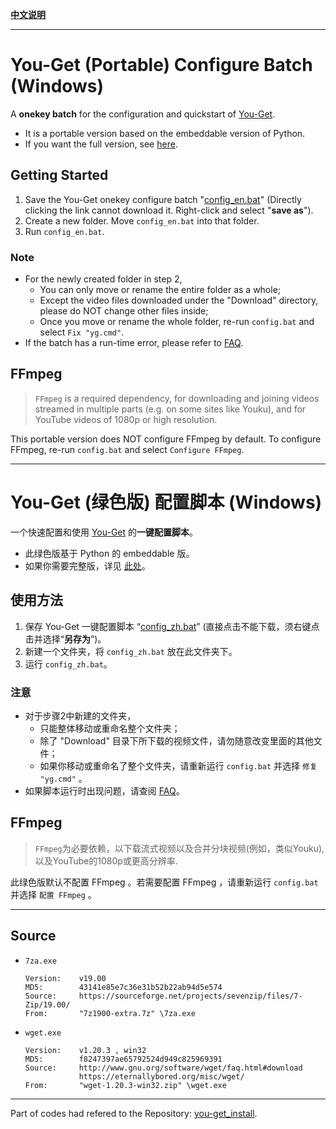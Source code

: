 **[中文说明](#you-get-绿色版-配置脚本-windows)**

---

# You-Get (Portable) Configure Batch (Windows)

A **onekey batch** for the configuration and quickstart of [You-Get](https://github.com/soimort/you-get).
   - It is a portable version based on the embeddable version of Python.
   - If you want the full version, see [here](https://github.com/LussacZheng/you-get_install_win/tree/full).

## Getting Started

1. Save the You-Get onekey configure batch "[config_en.bat](https://raw.githubusercontent.com/LussacZheng/you-get_install_win/master/config_en.bat)" (Directly clicking the link cannot download it. Right-click and select "**save as**").
2. Create a new folder. Move `config_en.bat` into that folder.
3. Run `config_en.bat`.

### Note

- For the newly created folder in step 2,
   - You can only move or rename the entire folder as a whole;
   - Except the video files downloaded under the "Download" directory, please do NOT change other files inside;
   - Once you move or rename the whole folder, re-run `config.bat` and select `Fix "yg.cmd"`.
- If the batch has a run-time error, please refer to [FAQ](https://github.com/LussacZheng/you-get_install_win/wiki/FAQ).

## FFmpeg

> `FFmpeg` is a required dependency, for downloading and joining videos streamed in multiple parts (e.g. on some sites like Youku), and for YouTube videos of 1080p or high resolution.

This portable version does NOT configure FFmpeg by default. To configure FFmpeg, re-run `config.bat` and select `Configure FFmpeg`.

---

# You-Get (绿色版) 配置脚本 (Windows)

一个快速配置和使用 [You-Get](https://github.com/soimort/you-get) 的**一键配置脚本**。
   - 此绿色版基于 Python 的 embeddable 版。
   - 如果你需要完整版，详见 [此处](https://github.com/LussacZheng/you-get_install_win/tree/full)。

## 使用方法

1. 保存 You-Get 一键配置脚本 “[config_zh.bat](https://raw.githubusercontent.com/LussacZheng/you-get_install_win/master/config_zh.bat)” (直接点击不能下载，须右键点击并选择“**另存为**”)。
2. 新建一个文件夹，将 `config_zh.bat` 放在此文件夹下。
3. 运行 `config_zh.bat`。

### 注意

- 对于步骤2中新建的文件夹，
   - 只能整体移动或重命名整个文件夹；
   - 除了 "Download" 目录下所下载的视频文件，请勿随意改变里面的其他文件；
   - 如果你移动或重命名了整个文件夹，请重新运行 `config.bat` 并选择 `修复 "yg.cmd"` 。
- 如果脚本运行时出现问题，请查阅 [FAQ](https://github.com/LussacZheng/you-get_install_win/wiki/FAQ)。

## FFmpeg

> `FFmpeg`为必要依赖，以下载流式视频以及合并分块视频(例如，类似Youku), 以及YouTube的1080p或更高分辨率.

此绿色版默认不配置 FFmpeg 。若需要配置 FFmpeg ，请重新运行 `config.bat` 并选择 `配置 FFmpeg` 。

---

## Source

- `7za.exe`
  ```
  Version:    v19.00
  MD5:        43141e85e7c36e31b52b22ab94d5e574
  Source:     https://sourceforge.net/projects/sevenzip/files/7-Zip/19.00/
  From:       "7z1900-extra.7z" \7za.exe
  ```

- `wget.exe`
  ```
  Version:    v1.20.3 , win32
  MD5:        f8247397ae65792524d949c825969391
  Source:     http://www.gnu.org/software/wget/faq.html#download
              https://eternallybored.org/misc/wget/
  From:       "wget-1.20.3-win32.zip" \wget.exe
  ```

---

Part of codes had refered to the Repository: [you-get_install](https://github.com/twlz0ne/you-get_install).